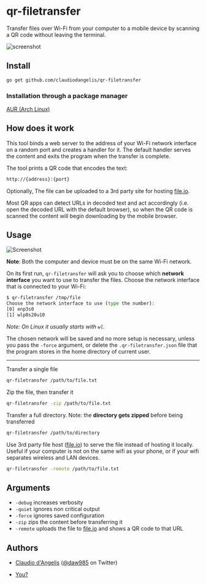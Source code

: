 # qr-filetransfer

Transfer files over Wi-Fi from your computer to a mobile device by scanning a QR code without leaving the terminal.

![screenshot](demo.gif)

## Install

```bash
go get github.com/claudiodangelis/qr-filetransfer
```

### Installation through a package manager

[AUR (Arch Linux)](https://aur.archlinux.org/packages/qr-filetransfer-git/)

## How does it work

This tool binds a web server to the address of your Wi-Fi network interface on a random port and creates a handler for it. The default handler serves the content and exits the program when the transfer is complete.

The tool prints a QR code that encodes the text:

```bash
http://{address}:{port}
```

Optionally, The file can be uploaded to a 3rd party site for hosting [file.io](https://file.io/).

Most QR apps can detect URLs in decoded text and act accordingly (i.e. open the decoded URL with the default browser), so when the QR code is scanned the content will begin downloading by the mobile browser.

## Usage

![Screenshot](screenshot.jpg)

**Note**: Both the computer and device must be on the same Wi-Fi network.

On its first run, `qr-filetransfer` will ask you to choose which **network interface** you want to use to transfer the files. Choose the network interface that is connected to your Wi-Fi:

```bash
$ qr-filetransfer /tmp/file
Choose the network interface to use (type the number):
[0] enp3s0
[1] wlp0s20u10
```

_Note: On Linux it usually starts with `wl`._

The chosen network will be saved and no more setup is necessary, unless you pass the `-force` argument, or delete the `.qr-filetransfer.json` file that the program stores in the home directory of current user.

---

Transfer a single file

```bash
qr-filetransfer /path/to/file.txt
```

Zip the file, then transfer it

```bash
qr-filetransfer -zip /path/to/file.txt
```

Transfer a full directory. Note: the **directory gets zipped** before being transferred

```bash
qr-filetransfer /path/to/directory
```

Use 3rd party file host ([file.io](https://file.io)) to serve the file instead of hosting it locally. Useful if your computer is not on the same wifi as your phone, or if your wifi separates wireless and LAN devices.

```bash
qr-filetransfer -remote /path/to/file.txt
```

## Arguments

- `-debug` increases verbosity
- `-quiet` ignores non critical output
- `-force` ignores saved configuration
- `-zip` zips the content before transferring it
- `-remote` uploads the file to [file.io](https://file.io) and shows a QR code to that URL

## Authors

- [Claudio d'Angelis](claudiodangelis@gmail.com) ([@daw985](https://twitter.com/daw985) on Twitter)

- [You?](https://github.com/claudiodangelis/qr-filetransfer/fork)

